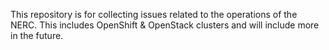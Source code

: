 This repository is for collecting issues related to the operations of the NERC. This includes OpenShift & OpenStack clusters and will include more in the future.
